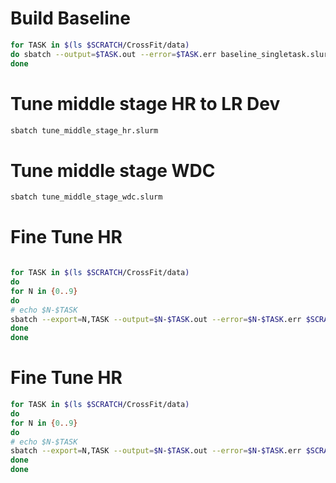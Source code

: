 # Build Baseline
```bash
for TASK in $(ls $SCRATCH/CrossFit/data)
do sbatch --output=$TASK.out --error=$TASK.err baseline_singletask.slurm $TASK
done
```

# Tune middle stage HR to LR Dev
```bash
sbatch tune_middle_stage_hr.slurm
```

# Tune middle stage WDC

```bash
sbatch tune_middle_stage_wdc.slurm
```


# Fine Tune HR
```bash

for TASK in $(ls $SCRATCH/CrossFit/data)
do
for N in {0..9}
do
# echo $N-$TASK
sbatch --export=N,TASK --output=$N-$TASK.out --error=$N-$TASK.err $SCRATCH/CrossFit/slurm/tune_final_stage_hr.slurm
done
done
```
# Fine Tune HR

```bash
for TASK in $(ls $SCRATCH/CrossFit/data)
do
for N in {0..9}
do
# echo $N-$TASK
sbatch --export=N,TASK --output=$N-$TASK.out --error=$N-$TASK.err $SCRATCH/CrossFit/slurm/tune_final_stage_hr.slurm
done
done
```